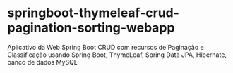 # springboot-thymeleaf-crud-pagination-sorting-webapp

Aplicativo da Web Spring Boot CRUD com recursos de Paginação e Classificação usando Spring Boot, ThymeLeaf, Spring Data JPA, Hibernate, banco de dados MySQL
